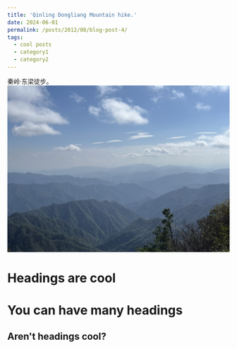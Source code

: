 ```yaml
---
title: 'Qinling Dongliang Mountain hike.'
date: 2024-06-01
permalink: /posts/2012/08/blog-post-4/
tags:
  - cool posts
  - category1
  - category2
---
```


秦岭·东梁徒步。<br/><img src='/images/9.jpg'>

Headings are cool
======

You can have many headings
======

Aren't headings cool?
------